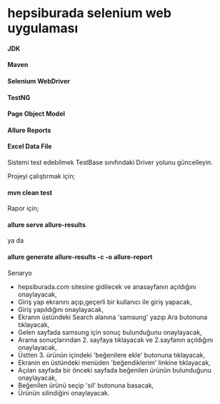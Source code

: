 # hepsiburada selenium web uygulaması
#### JDK
#### Maven
#### Selenium WebDriver
#### TestNG
#### Page Object Model
#### Allure Reports
#### Excel Data File

Sistemi test edebilmek TestBase sınıfındaki Driver yolunu güncelleyin.

Projeyi çalıştırmak için;
#### mvn clean test

Rapor için;
#### allure serve allure-results 
ya da
#### allure generate allure-results -c -o allure-report


Senaryo
- hepsiburada.com sitesine gidilecek ve anasayfanın açıldığını onaylayacak,
- Giriş yap ekranını açıp,geçerli bir kullanıcı ile giriş yapacak,
- Giriş yapıldığını onaylayacak,
- Ekranın üstündeki Search alanına 'samsung' yazıp Ara butonuna tıklayacak,
- Gelen sayfada samsung için sonuç bulunduğunu onaylayacak,
- Arama sonuçlarından 2. sayfaya tıklayacak ve 2.sayfanın açıldığını onaylayacak,
- Üstten 3. ürünün içindeki 'beğenilere ekle' butonuna tıklayacak, 
- Ekranin en üstündeki menüden 'beğendiklerim' linkine tıklayacak, 
- Açılan sayfada bir önceki sayfada beğenilen ürünün bulunduğunu onaylayacak,
- Beğenilen ürünü seçip 'sil' butonuna basacak,
- Ürünün silindiğini onaylayacak.  





